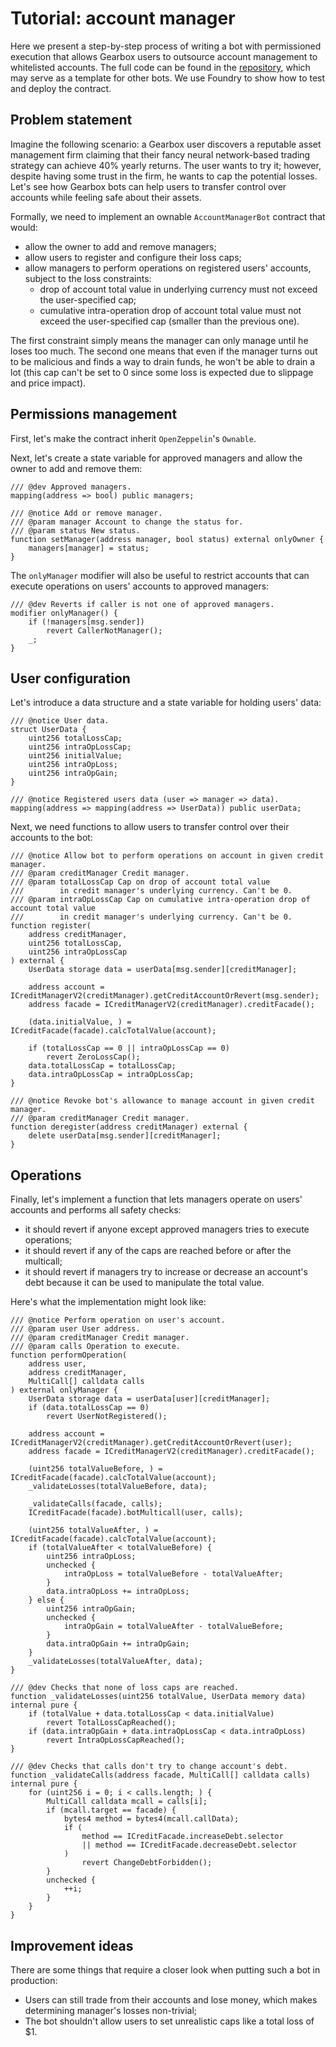 # Tutorial: account manager

Here we present a step-by-step process of writing a bot with permissioned execution that allows Gearbox users to outsource account management to whitelisted accounts.
The full code can be found in the [repository](https://github.com/Gearbox-protocol/dev-bots-tutorial), which may serve as a template for other bots.
We use Foundry to show how to test and deploy the contract.

## Problem statement

Imagine the following scenario: a Gearbox user discovers a reputable asset management firm claiming that their fancy neural network-based trading strategy can achieve 40% yearly returns.
The user wants to try it; however, despite having some trust in the firm, he wants to cap the potential losses.
Let's see how Gearbox bots can help users to transfer control over accounts while feeling safe about their assets.

Formally, we need to implement an ownable `AccountManagerBot` contract that would:
* allow the owner to add and remove managers;
* allow users to register and configure their loss caps;
* allow managers to perform operations on registered users' accounts, subject to the loss constraints:
    * drop of account total value in underlying currency must not exceed the user-specified cap;
    * cumulative intra-operation drop of account total value must not exceed the user-specified cap (smaller than the previous one).

The first constraint simply means the manager can only manage until he loses too much.
The second one means that even if the manager turns out to be malicious and finds a way to drain funds, he won't be able to drain a lot (this cap can't be set to 0 since some loss is expected due to slippage and price impact).

## Permissions management

First, let's make the contract inherit `OpenZeppelin`'s `Ownable`.

Next, let's create a state variable for approved managers and allow the owner to add and remove them:
```solidity
/// @dev Approved managers.
mapping(address => bool) public managers;

/// @notice Add or remove manager.
/// @param manager Account to change the status for.
/// @param status New status.
function setManager(address manager, bool status) external onlyOwner {
    managers[manager] = status;
}
```

The `onlyManager` modifier will also be useful to restrict accounts that can execute operations on users' accounts to approved managers:
```solidity
/// @dev Reverts if caller is not one of approved managers.
modifier onlyManager() {
    if (!managers[msg.sender])
        revert CallerNotManager();
    _;
}
```

## User configuration

Let's introduce a data structure and a state variable for holding users' data:
```solidity
/// @notice User data.
struct UserData {
    uint256 totalLossCap;
    uint256 intraOpLossCap;
    uint256 initialValue;
    uint256 intraOpLoss;
    uint256 intraOpGain;
}

/// @notice Registered users data (user => manager => data).
mapping(address => mapping(address => UserData)) public userData;
```

Next, we need functions to allow users to transfer control over their accounts to the bot:
```solidity
/// @notice Allow bot to perform operations on account in given credit manager.
/// @param creditManager Credit manager.
/// @param totalLossCap Cap on drop of account total value
///        in credit manager's underlying currency. Can't be 0.
/// @param intraOpLossCap Cap on cumulative intra-operation drop of account total value
///        in credit manager's underlying currency. Can't be 0.
function register(
    address creditManager,
    uint256 totalLossCap,
    uint256 intraOpLossCap
) external {
    UserData storage data = userData[msg.sender][creditManager];

    address account = ICreditManagerV2(creditManager).getCreditAccountOrRevert(msg.sender);
    address facade = ICreditManagerV2(creditManager).creditFacade();

    (data.initialValue, ) = ICreditFacade(facade).calcTotalValue(account);

    if (totalLossCap == 0 || intraOpLossCap == 0)
        revert ZeroLossCap();
    data.totalLossCap = totalLossCap;
    data.intraOpLossCap = intraOpLossCap;
}

/// @notice Revoke bot's allowance to manage account in given credit manager.
/// @param creditManager Credit manager.
function deregister(address creditManager) external {
    delete userData[msg.sender][creditManager];
}
```

## Operations

Finally, let's implement a function that lets managers operate on users' accounts and performs all safety checks:
* it should revert if anyone except approved managers tries to execute operations;
* it should revert if any of the caps are reached before or after the multicall;
* it should revert if managers try to increase or decrease an account's debt because it can be used to manipulate the total value.

Here's what the implementation might look like:
```solidity
/// @notice Perform operation on user's account.
/// @param user User address.
/// @param creditManager Credit manager.
/// @param calls Operation to execute.
function performOperation(
    address user,
    address creditManager,
    MultiCall[] calldata calls
) external onlyManager {
    UserData storage data = userData[user][creditManager];
    if (data.totalLossCap == 0)
        revert UserNotRegistered();

    address account = ICreditManagerV2(creditManager).getCreditAccountOrRevert(user);
    address facade = ICreditManagerV2(creditManager).creditFacade();

    (uint256 totalValueBefore, ) = ICreditFacade(facade).calcTotalValue(account);
    _validateLosses(totalValueBefore, data);

    _validateCalls(facade, calls);
    ICreditFacade(facade).botMulticall(user, calls);

    (uint256 totalValueAfter, ) = ICreditFacade(facade).calcTotalValue(account);
    if (totalValueAfter < totalValueBefore) {
        uint256 intraOpLoss;
        unchecked {
            intraOpLoss = totalValueBefore - totalValueAfter;
        }
        data.intraOpLoss += intraOpLoss;
    } else {
        uint256 intraOpGain;
        unchecked {
            intraOpGain = totalValueAfter - totalValueBefore;
        }
        data.intraOpGain += intraOpGain;
    }
    _validateLosses(totalValueAfter, data);
}

/// @dev Checks that none of loss caps are reached.
function _validateLosses(uint256 totalValue, UserData memory data) internal pure {
    if (totalValue + data.totalLossCap < data.initialValue)
        revert TotalLossCapReached();
    if (data.intraOpGain + data.intraOpLossCap < data.intraOpLoss)
        revert IntraOpLossCapReached();
}

/// @dev Checks that calls don't try to change account's debt.
function _validateCalls(address facade, MultiCall[] calldata calls) internal pure {
    for (uint256 i = 0; i < calls.length; ) {
        MultiCall calldata mcall = calls[i];
        if (mcall.target == facade) {
            bytes4 method = bytes4(mcall.callData);
            if (
                method == ICreditFacade.increaseDebt.selector
                || method == ICreditFacade.decreaseDebt.selector
            )
                revert ChangeDebtForbidden();
        }
        unchecked {
            ++i;
        }
    }
}
```

## Improvement ideas

There are some things that require a closer look when putting such a bot in production:
* Users can still trade from their accounts and lose money, which makes determining manager's losses non-trivial;
* The bot shouldn't allow users to set unrealistic caps like a total loss of $1.
